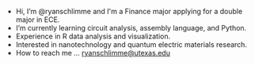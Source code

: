 - Hi, I’m @ryanschlimme and I'm a Finance major applying for a double major in ECE.
- I’m currently learning circuit analysis, assembly language, and Python.
- Experience in R data analysis and visualization.
- Interested in nanotechnology and quantum electric materials research.
- How to reach me ... ryanschlimme@utexas.edu


<!---
ryanschlimme/ryanschlimme is a ✨ special ✨ repository because its `README.md` (this file) appears on your GitHub profile.
You can click the Preview link to take a look at your changes.
--->
